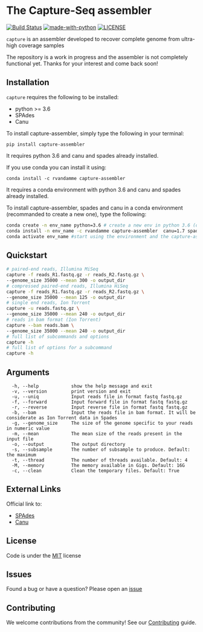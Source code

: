 # The Capture-Seq assembler

[![Build Status](https://travis-ci.org/SGBC/capture.svg?branch=master)](https://travis-ci.org/SGBC/capture)
[![made-with-python](https://img.shields.io/badge/made%20with-python3-blue.svg)](https://www.python.org/)
[![LICENSE](https://img.shields.io/badge/license-MIT-lightgrey.svg)](https://github.com/SGBC/capture)

`capture` is an assembler developed to recover complete genome from ultra-high coverage samples

The repository is a work in progress and the assembler is not completely functional yet.
Thanks for your interest and come back soon!

## Installation

`capture` requires the following to be installed:

* python >= 3.6
* SPAdes
* Canu

To install capture-assembler, simply type the following in your terminal:

    pip install capture-assembler
It requires python 3.6 and canu and spades already installed.

If you use conda you can install it using:

    conda install -c rvandamme capture-assembler
It requires a conda environment with python 3.6 and canu and spades already installed.

To install capture-assembler, spades and canu in a conda environment (recommanded to create a new one), type the following:
 ```bash
 conda create -n env_name python=3.6 # create a new env in python 3.6 (optionnal)
 conda install -n env_name -c rvandamme capture-assembler  canu=1.7 spades=3.12.0
 conda activate env_name #start using the environment and the capture-assembler
 ```

## Quickstart

```bash
# paired-end reads, Illumina MiSeq
capture -f reads_R1.fastq.gz -r reads_R2.fastq.gz \
--genome_size 35000 --mean 300 -o output_dir
# compressed paired-end reads, Illumina HiSeq
capture -f reads_R1.fastq.gz -r reads_R2.fastq.gz \
--genome_size 35000 --mean 125 -o output_dir
# single end reads, Ion Torrent
capture -u reads.fastq.gz \
--genome_size 35000 --mean 240 -o output_dir
# reads in bam format (Ion Torrent)
capture --bam reads.bam \
--genome_size 35000 --mean 240 -o output_dir
# full list of subcommands and options
capture -h
# full list of options for a subcommand
capture -h
```
## Arguments

```
  -h, --help            show the help message and exit
  -v, --version         print version and exit
  -u, --uniq            Input reads file in format fastq fastq.gz
  -f, --forward         Input forward file in format fastq fastq.gz
  -r, --reverse         Input reverse file in format fastq fastq.gz
  -b, --bam             Input the reads file in bam format. It will be considerate as Ion Torrent data in Spades
  -g, --genome_size     The size of the genome specific to your reads in numeric value
  -m, --mean            The mean size of the reads present in the input file
  -o, --output          The output directory
  -s, --subsample       The number of subsample to produce. Default: the maximum
  -t, --thread          The number of threads available. Default: 4
  -M, --memory          The memory available in Gigs. Default: 16G
  -c, --clean           Clean the temporary files. Default: True

```


## External Links

Official link to:

* [SPAdes](http://cab.spbu.ru/software/spades/)
* [Canu](http://canu.readthedocs.io/en/latest/)

## License

Code is under the [MIT](LICENSE) license

## Issues

Found a bug or have a question? Please open an [issue](https://github.com/SGBC/capture/issues)

## Contributing

We welcome contributions from the community! See our [Contributing](CONTRIBUTING.md) guide.
